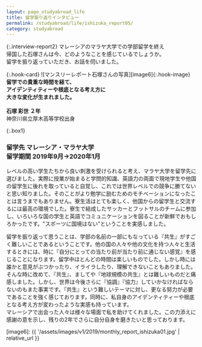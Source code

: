 ```yaml
---
layout: page_studyabroad_life
title: 留学振り返りインタビュー
permalink: /studyabroad/life/ishizuka_report05/
category: studyabroad
---
```


{:.interview-report2}
マレーシアのマラヤ大学での学部留学を終え  
帰国した石塚さんは今、どのようなことを感じているでしょうか。  
留学を振り返っていただき、お話を伺いました。

{:.hook-card}
![マンスリーレポート石塚さんの写真][image6]{:.hook-image}
**留学での貴重な時間を経て、  
アイデンティティーや根底となる考え方に  
大きな変化が生まれました。**
<br>
<br>
**石塚 彩世 ２年**  
神奈川県立厚木高等学校出身  


{:.box1}
### 留学先 マレーシア・マラヤ大学<br>留学期間 2019年9月→2020年1月


レベルの高い学生たちから良い刺激を受けられると考え、マラヤ大学を留学先に選びました。実際に授業が始まると学問的知識、英語力の両面で現地学生や他国の留学生に後れを取っていると自覚し、これでは世界レベルでの競争に勝てないと思い知りました。そのことがより勉学に励むためのモチベーションになったことは言うまでもありません。寮生活はとても楽しく、他国からの留学生と交流するには最高の環境でした。寮生で結成したサッカーとフットサルのチームに参加し、いろいろな国の学生と英語でコミュニケーションを図ることが新鮮でおもしろかったです。"スポーツに国境はない"ということを実感しました。


留学を振り返って思うことは、学部の名前の一部にもなっている『共生』がすごく難しいことであるということです。他の国の人々や他の文化を持つ人々と生活するときには、時に『自分にとっての当たり前が当たり前に通じない感覚』を感じることになります。留学中ほとんどの時間は楽しいものでした。しかし時には誰かと意見がぶつかったり、イライラしたり、理解できないこともありました。そんな時に改めて、『共生』、ましてや『地球規模の共生』とは難しいものだと痛感しました。しかし、世界は今後さらに『協調』『協力』していかなければならないのもまた事実です。『共生』という難しいテーマに対し、更なる努力が必要であることを強く感じております。同時に、私自身のアイデンティティーや根底となる考え方が変わったような実感も持っています。  
マレーシアで出会った人々は様々な場面で私を助けてくれました。この力添えに感謝の意を示し、残りの2年でさらに自分自身を磨きたいと思っております。


[image6]: {{ '/assets/images/v1/2019/monthly_report_ishizuka01.jpg' | relative_url }}
